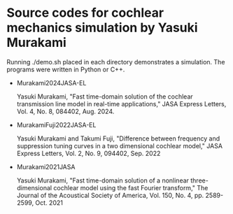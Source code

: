 # Source codes for cochlear mechanics simulation by Yasuki Murakami

Running ./demo.sh placed in each directory demonstrates a simulation. The programs were written in Python or C++.

- Murakami2024JASA-EL
  
  Yasuki Murakami, "Fast time-domain solution of the cochlear transmission line model in real-time applications," JASA Express Letters, Vol. 4, No. 8, 084402, Aug. 2024.

- MurakamiFuji2022JASA-EL

  Yasuki Murakami and Takumi Fuji, "Difference between frequency and suppression tuning curves in a two dimensional cochlear model," JASA Express Letters, Vol. 2, No. 9, 094402, Sep. 2022

- Murakami2021JASA

  Yasuki Murakami, "Fast time-domain solution of a nonlinear three-dimensional cochlear model using the fast Fourier transform," The Journal of the Acoustical Society of America, Vol. 150, No. 4, pp. 2589-2599, Oct. 2021
